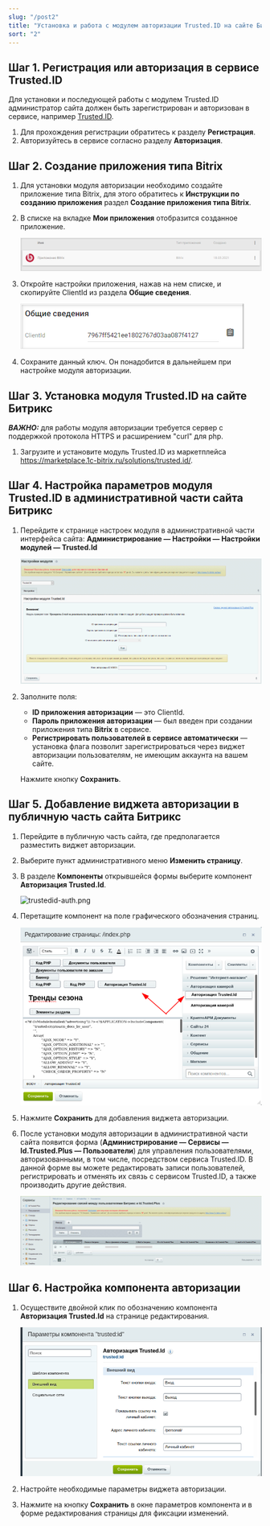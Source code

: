 ```yaml
---
slug: "/post2"
title: "Установка и работа с модулем авторизации Trusted.ID на сайте Битрикс"
sort: "2"
---
```


##  Шаг 1. Регистрация или авторизация в сервисе Trusted.ID 

Для установки и последующей работы с модулем Trusted.ID администратор сайта должен быть зарегистрирован и авторизован в сервисе, например [Trusted.ID](https://id.trusted.plus).

1. Для прохождения регистрации обратитесь к разделу **Регистрация**.
2. Авторизуйтесь в сервисе согласно разделу **Авторизация**. 
   
##  Шаг 2. Создание приложения типа Bitrix 

1. Для установки модуля авторизации необходимо создайте приложение типа Bitrix, для этого обратитесь к **Инструкции по созданию приложения** раздел **Создание приложения типа Bitrix**.
2. В списке на вкладке **Мои приложения** отобразится созданное приложение. 
   
   ![bitrix-app.png](./images/bitrix-app.png "Приложение типа Bitrix в разделе Мои приложения")

3. Откройте настройки приложения, нажав на нем списке, и скопируйте ClientId из раздела **Общие сведения**.
   
   ![clientid.png](./images/clientid.png "ClientId приложения в форме настроек")

4. Сохраните данный ключ. Он понадобится в дальнейшем при настройке модуля авторизации.

## Шаг 3. Установка модуля Trusted.ID на сайте Битрикс

***ВАЖНО​:*** для работы модуля авторизации требуется сервер с поддержкой протокола HTTPS и расширением "curl" для php. 

1. Загрузите и установите модуль Trusted.ID из маркетплейса https://marketplace.1c-bitrix.ru/solutions/trusted.id/.

## Шаг 4. Настройка параметров модуля Trusted.ID в административной части сайта Битрикс

1. Перейдите к странице настроек модуля в административной части интерфейса сайта: **​Администрирование — Настройки — Настройки модулей — Trusted.Id​**

    ![trustedid-settings.png](./images/trustedid-settings.png "Настройки модуля Trusted.Id")


2. Заполните поля:
   - **ID приложения авторизации** — это ClientId.
   - **Пароль приложения авторизации** — был введен при создании приложения типа **Bitrix** в сервисе.
   - **Регистрировать пользователей в сервисе автоматически** — установка флага позволит зарегистрироваться через виджет авторизации пользователям, не имеющим аккаунта на вашем сайте.
  
    Нажмите кнопку **Сохранить**. 

## Шаг 5. Добавление виджета авторизации в публичную часть сайта Битрикс

1. Перейдите в публичную часть сайта, где предполагается разместить виджет авторизации.
   
2. Выберите пункт административного меню **Изменить страницу**.

3. В разделе **Компоненты** открывшейся формы выберите компонент **Авторизация Trusted.Id**. 

    ![trustedid-auth.png](./images/trustedid-auth.png "Расположение компонента  Авторизация Trusted.Id
")

4. Перетащите компонент на поле графического обозначения страниц. 

    ![moved-trustedid.png](./images/moved-trustedid.png "Расположение компонента Авторизация Trusted.Id после перемещения")

5. Нажмите **Сохранить** для добавления виджета авторизации.

6. После установки модуля авторизации в административной части сайта появится форма (​**Администрирование — Сервисы — Id.Trusted.Plus — Пользователи​**) для управления пользователями, авторизованными, в том числе, посредством сервиса Trusted.ID.
В данной форме вы можете редактировать записи пользователей, регистрировать и отменять их связь с сервисом Trusted.ID, а также производить другие действия. 

    ![edit-users-bitrix.png](./images/edit-users-bitrix.png "Управление пользователями Битрикс и ID.Trusted.Plus")
   
## Шаг 6. Настройка компонента авторизации 

1. Осуществите двойной клик по обозначению компонента **Авторизация Trusted.Id** на странице редактирования.
 
   ![edit-trustedid-auth.png](./images/edit-trustedid-auth.png "Редактирование параметров компонента Trusted.id")

3. Настройте необходимые параметры виджета авторизации.

4. Нажмите на кнопку **Сохранить** в окне параметров компонента и в форме редактирования страницы для фиксации изменений. 








